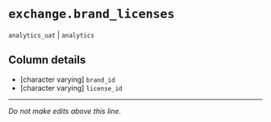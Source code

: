 # `exchange.brand_licenses`
`analytics_uat` | `analytics`

## Column details
* [character varying] `brand_id`
* [character varying] `license_id`

-------------------------------------------------------------------------------
*Do not make edits above this line.*
